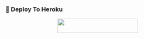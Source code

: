 ### 🚀 Deploy To Heroku
  
  <p align="center"><a href="https://heroku.com/deploy?template=https://github.com/RomeoxGit/OP-MUSIC-8"> <img src="https://img.shields.io/badge/Deploy%20To%20Heroku-black?style=for-the-badge&logo=heroku" width="220" height="38.45"/></a></p>

